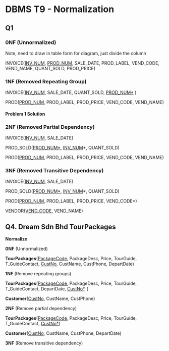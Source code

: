 # DBMS T9 - Normalization

## Q1

### 0NF (Unnormalized)

Note, need to draw in table form for diagram, just divide the column

INVOICE(<u>INV_NUM</u>, <u>PROD_NUM</u>, SALE_DATE, PROD_LABEL, VEND_CODE, VEND_NAME, QUANT_SOLD, PROD_PRICE)



### 1NF (Removed Repeating Group)

INVOICE(<u>INV_NUM</u>, SALE_DATE, QUANT_SOLD, <u>PROD_NUM*</u> )

PROD(<u>PROD_NUM</u>, PROD_LABEL, PROD_PRICE, VEND_CODE, VEND_NAME)

#### Problem 1 Solution







### 2NF (Removed Partial Dependency)

INVOICE(<u>INV_NUM</u>, SALE_DATE)

PROD_SOLD(<u>PROD_NUM*</u>, <u>INV_NUM</u>*, QUANT_SOLD)

PROD(<u>PROD_NUM</u>, PROD_LABEL, PROD_PRICE, VEND_CODE, VEND_NAME)



### 3NF (Removed Transitive Dependency)

INVOICE(<u>INV_NUM</u>, SALE_DATE)

PROD_SOLD(<u>PROD_NUM*</u>, <u>INV_NUM</u>*, QUANT_SOLD)

PROD(<u>PROD_NUM</u>, PROD_LABEL, PROD_PRICE, VEND_CODE*)

VENDOR(<u>VEND_CODE</u>, VEND_NAME)



## Q4. Dream Sdn Bhd TourPackages

**Normalize**

**0NF** (Unnormalized)

**TourPackages**(<u>PackageCode</u>, PackageDesc, Price, TourGuide, T_GuideContact, <u>CustNo</u>, CustName, CustPhone, DepartDate)

**1NF** (Remove repeating groups)

**TourPackages**(<u>PackageCode</u>, PackageDesc, Price, TourGuide, T_GuideContact, DepartDate, <u>CustNo*</u>, )

**Customer**(<u>CustNo</u>, CustName, CustPhone)

**2NF** (Remove partial dependency)

**TourPackages**(<u>PackageCode</u>, PackageDesc, Price, TourGuide, T_GuideContact, <u>CustNo*</u>)

**Customer**(<u>CustNo</u>, CustName, CustPhone, DepartDate)

**3NF** (Remove transitive dependency)